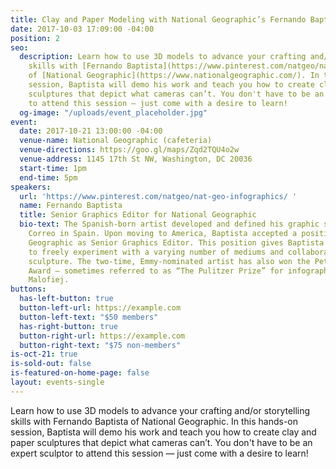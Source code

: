 ```yaml
---
title: Clay and Paper Modeling with National Geographic’s Fernando Baptista
date: 2017-10-03 17:09:00 -04:00
position: 2
seo:
  description: Learn how to use 3D models to advance your crafting and/or storytelling
    skills with [Fernando Baptista](https://www.pinterest.com/natgeo/nat-geo-infographics/)
    of [National Geographic](https://www.nationalgeographic.com/). In this hands-on
    session, Baptista will demo his work and teach you how to create clay and paper
    sculptures that depict what cameras can’t. You don't have to be an expert sculptor
    to attend this session — just come with a desire to learn!
  og-image: "/uploads/event_placeholder.jpg"
event:
  date: 2017-10-21 13:00:00 -04:00
  venue-name: National Geographic (cafeteria)
  venue-directions: https://goo.gl/maps/Zqd2TQU4o2w
  venue-address: 1145 17th St NW, Washington, DC 20036
  start-time: 1pm
  end-time: 5pm
speakers:
  url: 'https://www.pinterest.com/natgeo/nat-geo-infographics/ '
  name: Fernando Baptista
  title: Senior Graphics Editor for National Geographic
  bio-text: The Spanish-born artist developed and defined his graphic skills at El
    Correo in Spain. Upon moving to America, Baptista accepted a position at National
    Geographic as Senior Graphics Editor. This position gives Baptista a platform
    to freely experiment with a varying number of mediums and collaborators, including
    sculpture. The two-time, Emmy-nominated artist has also won the Peter Sullivan
    Award — sometimes referred to as “The Pulitzer Prize” for infographics — from
    Malofiej.
buttons:
  has-left-button: true
  button-left-url: https://example.com
  button-left-text: "$50 members"
  has-right-button: true
  button-right-url: https://example.com
  button-right-text: "$75 non-members"
is-oct-21: true
is-sold-out: false
is-featured-on-home-page: false
layout: events-single
---
```


Learn how to use 3D models to advance your crafting and/or storytelling skills with Fernando Baptista of National Geographic. In this hands-on session, Baptista will demo his work and teach you how to create clay and paper sculptures that depict what cameras can’t. You don't have to be an expert sculptor to attend this session — just come with a desire to learn!